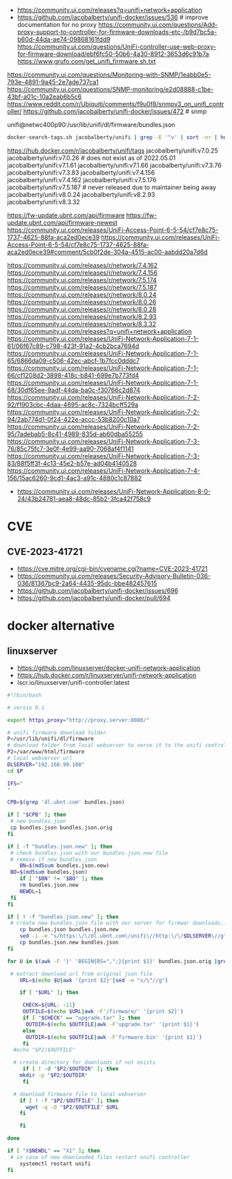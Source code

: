 
* https://community.ui.com/releases?q=unifi+network+application
* https://github.com/jacobalberty/unifi-docker/issues/536 # improve documentation for no proxy
https://community.ui.com/questions/Add-proxy-support-to-controller-for-firmware-downloads-etc-/b9d7bc5a-b60d-44da-ae74-09868161fdd9
https://community.ui.com/questions/UniFi-controller-use-web-proxy-for-firmware-download/ebf6fc50-50b6-4a30-8912-3653d6c91b7a
https://www.grufo.com/get_unifi_firmware.sh.txt

https://community.ui.com/questions/Monitoring-with-SNMP/1eabb0e5-793e-4891-9a45-2e7ade737ca1
https://community.ui.com/questions/SNMP-monitoring/e2d08888-c1be-43bf-a01c-10a2eab6b5c6
https://www.reddit.com/r/Ubiquiti/comments/f9u0f8/snmpv3_on_unifi_controller/
https://github.com/jacobalberty/unifi-docker/issues/472 # snmp

unifi@netwc400p90:/usr/lib/unifi/dl/firmware/bundles.json

```sh
docker-search-tags.sh jacobalberty/unifi | grep -E '^v' | sort -nr | head -n 10
```

https://hub.docker.com/r/jacobalberty/unifi/tags
jacobalberty/unifi:v7.0.25
jacobalberty/unifi:v7.0.26 # does not exist as of 2022.05.01
jacobalberty/unifi:v7.1.61
jacobalberty/unifi:v7.1.66
jacobalberty/unifi:v7.3.76
jacobalberty/unifi:v7.3.83
jacobalberty/unifi:v7.4.156
jacobalberty/unifi:v7.4.162
jacobalberty/unifi:v7.5.176
jacobalberty/unifi:v7.5.187 # never released due to maintainer being away
jacobalberty/unifi:v8.0.24
jacobalberty/unifi:v8.2.93
jacobalberty/unifi:v8.3.32

https://fw-update.ubnt.com/api/firmware
https://fw-update.ubnt.com/api/firmware-newest
https://community.ui.com/releases/UniFi-Access-Point-6-5-54/cf7e8c75-1737-4625-88fa-aca2ed0ece39
https://community.ui.com/releases/UniFi-Access-Point-6-5-54/cf7e8c75-1737-4625-88fa-aca2ed0ece39#comment/5cb0f2de-304a-4515-ac00-aabdd20a7d6d

https://community.ui.com/releases/r/network/7.4.162
https://community.ui.com/releases/r/network/7.4.156
https://community.ui.com/releases/r/network/7.5.174
https://community.ui.com/releases/r/network/7.5.187
https://community.ui.com/releases/r/network/8.0.24
https://community.ui.com/releases/r/network/8.0.26
https://community.ui.com/releases/r/network/8.0.28
https://community.ui.com/releases/r/network/8.2.93
https://community.ui.com/releases/r/network/8.3.32
https://community.ui.com/releases?q=unifi+network+application
https://community.ui.com/releases/UniFi-Network-Application-7-1-61/06f67c89-c798-423f-91a2-4cb2bca7694d
https://community.ui.com/releases/UniFi-Network-Application-7-1-65/6866da09-c506-42ec-abcf-1b7fcc0dddc7
https://community.ui.com/releases/UniFi-Network-Application-7-1-66/cf1208d2-3898-418c-b841-699e7b773fd4
https://community.ui.com/releases/UniFi-Network-Application-7-1-68/30df65ee-9adf-44da-ba0c-f30766c2d874
https://community.ui.com/releases/UniFi-Network-Application-7-2-92/f1903cbc-4daa-4695-ac8c-7324bcff529a
https://community.ui.com/releases/UniFi-Network-Application-7-2-94/2ab774d1-0f24-422e-accc-53b8200c10a7
https://community.ui.com/releases/UniFi-Network-Application-7-2-95/7adebab5-8c41-4989-835d-ab60dba55255
https://community.ui.com/releases/UniFi-Network-Application-7-3-76/85c75fc7-3e0f-4e99-aa90-7068af4f1141
https://community.ui.com/releases/UniFi-Network-Application-7-3-83/88f5ff3f-4c13-45e2-b57e-ad04b4140528
https://community.ui.com/releases/UniFi-Network-Application-7-4-156/15ac6260-9cd1-4ac3-a91c-4880c1c87882
* https://community.ui.com/releases/UniFi-Network-Application-8-0-24/43b24781-aea8-48dc-85b2-3fca42f758c9

# CVE
## CVE-2023-41721
* https://cve.mitre.org/cgi-bin/cvename.cgi?name=CVE-2023-41721
* https://community.ui.com/releases/Security-Advisory-Bulletin-036-036/81367bc9-2a64-4435-95dc-bbe482457615
* https://github.com/jacobalberty/unifi-docker/issues/696
* https://github.com/jacobalberty/unifi-docker/pull/694


# docker alternative
## linuxserver
* https://github.com/linuxserver/docker-unifi-network-application
* https://hub.docker.com/r/linuxserver/unifi-network-application
* lscr.io/linuxserver/unifi-controller:latest

```sh
#!/bin/bash

# versio 0.1

export https_proxy="http://proxy.server:8080/"

# unifi firmware download folder
P=/usr/lib/unifi/dl/firmware
# download folder from local webserver to serve it to the unifi controller
P2=/var/www/html/firmware
# local webserver url
DLSERVER="192.168.99.100"
cd $P

IFS="
"

CPB=$(grep 'dl.ubnt.com' bundles.json)

if [ "$CPB" ]; then
 # new bundles.json
 cp bundles.json bundles.json.orig
fi

if [ -f "bundles.json.new" ]; then
 # check bundles.json with our bundles.json.new file
 # remove if new bundles.json
    BN=$(md5sum bundles.json.new)
 BO=$(md5sum bundles.json)
    if [ "$BN" != "$BO" ]; then
    rm bundles.json.new
    NEWDL=1
 fi
fi

if [ ! -f "bundles.json.new" ]; then
 # create new bundles.json file with our server for firmwar downloads...
    cp bundles.json bundles.json.new
    sed -i -e "s/https:\/\/dl.ubnt.com\/unifi\//http:\/\/$DLSERVER\//g" bundles.json.new
    cp bundles.json.new bundles.json
fi

for U in $(awk -F '}' 'BEGIN{RS=",";}{print $1}' bundles.json.orig |grep url); do

 # extract download url from original json file
    URL=$(echo $U|awk '{print $2}'|sed -e "s/\"//g")

    if [ "$URL" ]; then

     CHECK=${URL: -11}
     OUTFILE=$(echo $URL|awk -F'/firmware/' '{print $2}')
     if [ "$CHECK" == "upgrade.tar" ]; then
      OUTDIR=$(echo $OUTFILE|awk -F'upgrade.tar' '{print $1}')
     else
      OUTDIR=$(echo $OUTFILE|awk -F'firmware.bin' '{print $1}')
     fi
  #echo "$P2/$OUTFILE"

  # create directory for downloads if not exists
     if [ ! -d "$P2/$OUTDIR" ]; then
    mkdir -p "$P2/$OUTDIR"
     fi

  # download firmware file to local webserver
    if [ ! -f "$P2/$OUTFILE" ]; then
      wget -q -O "$P2/$OUTFILE" $URL
    fi

    fi

done

if [ "X$NEWDL" == "X1" ]; then
 # in case of new downloaded files restart unifi controller
    systemctl restart unifi
fi
```
